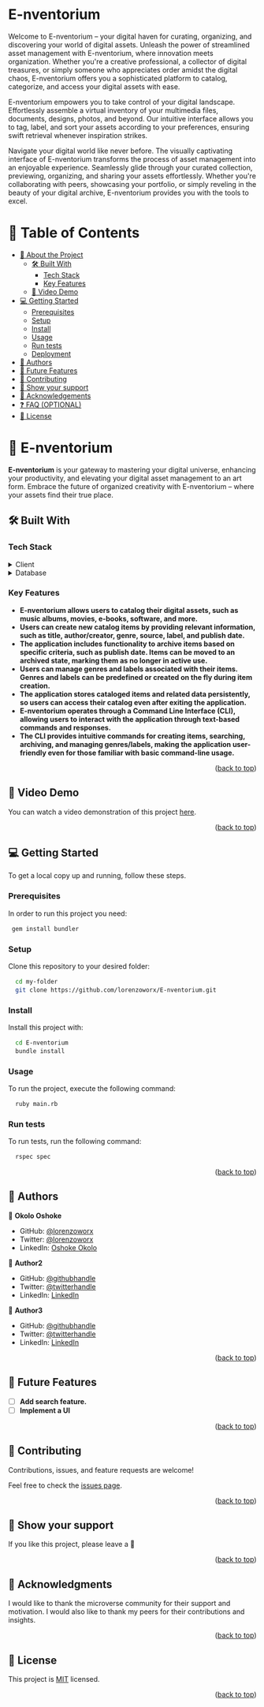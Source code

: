 # E-nventorium
<a name="readme-top"></a>

Welcome to E-nventorium – your digital haven for curating, organizing, and discovering your world of digital assets. Unleash the power of streamlined asset management with E-nventorium, where innovation meets organization. Whether you're a creative professional, a collector of digital treasures, or simply someone who appreciates order amidst the digital chaos, E-nventorium offers you a sophisticated platform to catalog, categorize, and access your digital assets with ease.

E-nventorium empowers you to take control of your digital landscape. Effortlessly assemble a virtual inventory of your multimedia files, documents, designs, photos, and beyond. Our intuitive interface allows you to tag, label, and sort your assets according to your preferences, ensuring swift retrieval whenever inspiration strikes.

Navigate your digital world like never before. The visually captivating interface of E-nventorium transforms the process of asset management into an enjoyable experience. Seamlessly glide through your curated collection, previewing, organizing, and sharing your assets effortlessly. Whether you're collaborating with peers, showcasing your portfolio, or simply reveling in the beauty of your digital archive, E-nventorium provides you with the tools to excel.

# 📗 Table of Contents

- [📖 About the Project](#about-project)
  - [🛠 Built With](#built-with)
    - [Tech Stack](#tech-stack)
    - [Key Features](#key-features)
  - [📼 Video Demo](#video-demo)
- [💻 Getting Started](#getting-started)
  - [Prerequisites](#prerequisites)
  - [Setup](#setup)
  - [Install](#install)
  - [Usage](#usage)
  - [Run tests](#run-tests)
  - [Deployment](#deployment)
- [👥 Authors](#authors)
- [🔭 Future Features](#future-features)
- [🤝 Contributing](#contributing)
- [🌟 Show your support](#support)
- [🙏 Acknowledgements](#acknowledgements)
- [❓ FAQ (OPTIONAL)](#faq)
- [📝 License](#license)


# 📖 E-nventorium <a name="about-project"></a>
**E-nventorium**  is your gateway to mastering your digital universe, enhancing your productivity, and elevating your digital asset management to an art form. Embrace the future of organized creativity with E-nventorium – where your assets find their true place.

## 🛠 Built With <a name="built-with"></a>

### Tech Stack <a name="tech-stack"></a>

<details>
  <summary>Client</summary>
  <ul>
    <li><a href="https://www.ruby-lang.org/en/">
            <img src="https://raw.githubusercontent.com/devicons/devicon/master/icons/ruby/ruby-plain-wordmark.svg" alt="Ruby" width="55" height="55" />
          </a></li>
    <li><a href="https://rspec.info/">
            <img src="https://raw.githubusercontent.com/devicons/devicon/master/icons/rspec/rspec-original-wordmark.svg" alt="Rspec" width="55" height="55" />
          </a></li>
  </ul>
</details>

<details>
<summary>Database</summary>
  <ul>
    <li><a href="https://www.postgresql.org/"><img src="https://raw.githubusercontent.com/devicons/devicon/master/icons/postgresql/postgresql-plain-wordmark.svg" alt="PostgreSQL" width="55" height="55" /></a></li>
  </ul>
</details>


### Key Features <a name="key-features"></a>

- **E-nventorium allows users to catalog their digital assets, such as music albums, movies, e-books, software, and more.**
- **Users can create new catalog items by providing relevant information, such as title, author/creator, genre, source, label, and publish date.**
- **The application includes functionality to archive items based on specific criteria, such as publish date. Items can be moved to an archived state, marking them as no longer in active use.**
- **Users can manage genres and labels associated with their items. Genres and labels can be predefined or created on the fly during item creation.**
- **The application stores cataloged items and related data persistently, so users can access their catalog even after exiting the application.**
- **E-nventorium operates through a Command Line Interface (CLI), allowing users to interact with the application through text-based commands and responses.**
- **The CLI provides intuitive commands for creating items, searching, archiving, and managing genres/labels, making the application user-friendly even for those familiar with basic command-line usage.**

<p align="right">(<a href="#readme-top">back to top</a>)</p>


## 📼 Video Demo <a name="video-demo"></a>

You can watch a video demonstration of this project [here]().

<p align="right">(<a href="#readme-top">back to top</a>)</p>


## 💻 Getting Started <a name="getting-started"></a>

To get a local copy up and running, follow these steps.

### Prerequisites

In order to run this project you need:

```sh
 gem install bundler
```


### Setup

Clone this repository to your desired folder:

```sh
  cd my-folder
  git clone https://github.com/lorenzoworx/E-nventorium.git
```


### Install

Install this project with:


```sh
  cd E-nventorium
  bundle install
```


### Usage

To run the project, execute the following command:


```sh
  ruby main.rb
```

### Run tests

To run tests, run the following command:


```sh
  rspec spec
```

<p align="right">(<a href="#readme-top">back to top</a>)</p>

<!-- AUTHORS -->

## 👥 Authors <a name="authors"></a>

👤 **Okolo Oshoke**

- GitHub: [@lorenzoworx](https://github.com/lorenzoworx)
- Twitter: [@lorenzoworx](https://twitter.com/lorenzoworx)
- LinkedIn: [Oshoke Okolo](https://www.linkedin.com/in/oshokeokolo/)

👤 **Author2**

- GitHub: [@githubhandle](https://github.com/githubhandle)
- Twitter: [@twitterhandle](https://twitter.com/twitterhandle)
- LinkedIn: [LinkedIn](https://linkedin.com/in/linkedinhandle)

👤 **Author3**

- GitHub: [@githubhandle](https://github.com/githubhandle)
- Twitter: [@twitterhandle](https://twitter.com/twitterhandle)
- LinkedIn: [LinkedIn](https://linkedin.com/in/linkedinhandle)

<p align="right">(<a href="#readme-top">back to top</a>)</p>

## 🔭 Future Features <a name="future-features"></a>

- [ ] **Add search feature.**
- [ ] **Implement a UI**

<p align="right">(<a href="#readme-top">back to top</a>)</p>

## 🤝 Contributing <a name="contributing"></a>

Contributions, issues, and feature requests are welcome!

Feel free to check the [issues page](../../issues/).

<p align="right">(<a href="#readme-top">back to top</a>)</p>

## 🌟 Show your support <a name="support"></a>

If you like this project, please leave a 🌟

<p align="right">(<a href="#readme-top">back to top</a>)</p>

## 🙏 Acknowledgments <a name="acknowledgements"></a>

I would like to thank the microverse community for their support and motivation. I would also like to thank my peers for their contributions and insights.

<p align="right">(<a href="#readme-top">back to top</a>)</p>

## 📝 License <a name="license"></a>

This project is [MIT](./MIT) licensed.

<p align="right">(<a href="#readme-top">back to top</a>)</p>